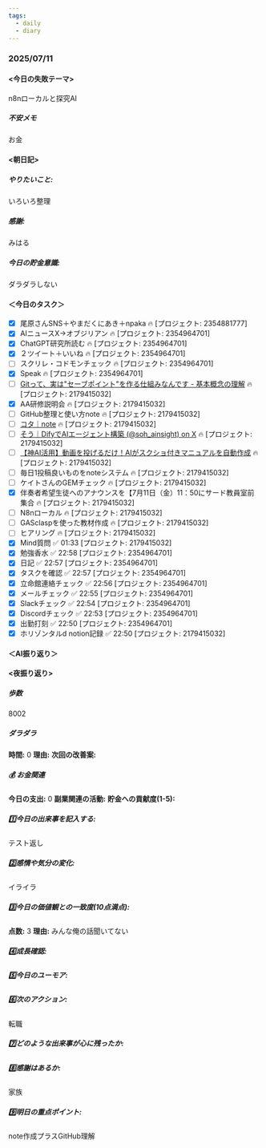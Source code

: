 ```yaml
---
tags:
  - daily
  - diary
---
```

### 2025/07/11

#### <今日の失敗テーマ>
n8nローカルと探究AI
##### 不安メモ
お金
#### <朝日記>
##### やりたいこと: 
いろいろ整理
##### 感謝: 
みはる
##### 今日の貯金意識: 
ダラダラしない
#### ＜今日のタスク＞

- [x] 尾原さんSNS＋やまだくにあき＋npaka 🔥 [プロジェクト: 2354881777]
- [x] AIニュースX→オブジリアン 🔥 [プロジェクト: 2354964701]
- [x] ChatGPT研究所読む 🔥 [プロジェクト: 2354964701]
- [x] ２ツイート＋いいね 🔥 [プロジェクト: 2354964701]
- [ ] スクリレ・コドモンチェック 🔥 [プロジェクト: 2354964701]
- [x] Speak 🔥 [プロジェクト: 2354964701]
- [ ] [Gitって、実は"セーブポイント"を作る仕組みなんです - 基本概念の理解](https://zenn.dev/akira_papa/books/dae1990670168d/viewer/add93c) 🔥 [プロジェクト: 2179415032]
- [x] AA研修説明会 🔥 [プロジェクト: 2179415032]
- [ ] GitHub整理と使い方note 🔥 [プロジェクト: 2179415032]
- [ ] [コタ｜note](https://note.com/nyattoh) 🔥 [プロジェクト: 2179415032]
- [ ] [そう｜DifyでAIエージェント構築 (@soh_ainsight) on X](https://x.com/soh_ainsight/status/1940913455315513745) 🔥 [プロジェクト: 2179415032]
- [ ] [【神AI活用】動画を投げるだけ！AIがスクショ付きマニュアルを自動作成](https://www.youtube.com/watch?v=DpT4iFjCeqY) 🔥 [プロジェクト: 2179415032]
- [ ] 毎日1投稿良いものをnoteシステム 🔥 [プロジェクト: 2179415032]
- [ ] ケイトさんのGEMチェック 🔥 [プロジェクト: 2179415032]
- [x] 伴奏者希望生徒へのアナウンスを【7月11日（金）11：50にサード教員室前集合 🔥 [プロジェクト: 2179415032]
- [ ] N8nローカル 🔥 [プロジェクト: 2179415032]
- [ ] GASclaspを使った教材作成 🔥 [プロジェクト: 2179415032]
- [ ] ヒアリング 🔥 [プロジェクト: 2179415032]
- [x] Mind質問 ✅ 01:33 [プロジェクト: 2179415032]
- [x] 勉強香水 ✅ 22:58 [プロジェクト: 2354964701]
- [x] 日記 ✅ 22:57 [プロジェクト: 2354964701]
- [x] タスクを確認 ✅ 22:57 [プロジェクト: 2354964701]
- [x] 立命館連絡チェック ✅ 22:56 [プロジェクト: 2354964701]
- [x] メールチェック ✅ 22:55 [プロジェクト: 2354964701]
- [x] Slackチェック ✅ 22:54 [プロジェクト: 2354964701]
- [x] Discordチェック ✅ 22:53 [プロジェクト: 2354964701]
- [x] 出勤打刻 ✅ 22:50 [プロジェクト: 2354964701]
- [x] ホリゾンタルd notion記録 ✅ 22:50 [プロジェクト: 2179415032]

#### ＜AI振り返り＞

#### <夜振り返り>
##### 歩数
8002
##### ダラダラ
**時間:** 0
**理由:** 
**次回の改善案:** 

##### 💰 お金関連
**今日の支出:** 0
**副業関連の活動:** 
**貯金への貢献度(1-5):** 

##### 1️⃣今日の出来事を記入する: 
テスト返し
##### 2️⃣感情や気分の変化: 
イライラ
##### 3️⃣今日の価値観との一致度(10点満点): 
**点数:** 3
**理由:** みんな俺の話聞いてない

##### 4️⃣成長確認: 

##### 5️⃣今日のユーモア: 

##### 6️⃣次のアクション: 
転職
##### 7️⃣どのような出来事が心に残ったか: 

##### 8️⃣感謝はあるか:
家族
##### 9️⃣明日の重点ポイント:
note作成プラスGitHub理解